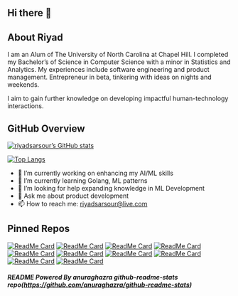 ## Hi there 👋 

## About Riyad 
I am an Alum of The University of North Carolina at Chapel Hill. I completed my Bachelor’s of Science in Computer Science with a minor in Statistics and Analytics. 
My experiences include software engineering and product management. Entrepreneur in beta, tinkering with ideas on nights and weekends. 

I aim to gain further knowledge on developing impactful human-technology interactions. 

## GitHub Overview

<!-- GitHub Stats Card (with private contributions) -->
[![riyadsarsour’s GitHub stats](https://github-readme-stats-smw3-riyad-s-projects-59b508c2.vercel.app/api?username=riyadsarsour&count_private=true&show_icons=true&theme=nightowl)](https://github.com/riyadsarsour)

<!-- Top Languages Card (compact layout) -->
[![Top Langs](https://github-readme-stats-smw3-riyad-s-projects-59b508c2.vercel.app/api/top-langs/?username=riyadsarsour&layout=compact&theme=nightowl)](https://github.com/riyadsarsour)


- 🔭 I’m currently working on enhancing my AI/ML skills
- 🌱 I’m currently learning Golang, ML patterns
- 🤔 I’m looking for help expanding knowledge in ML Development
- 💬 Ask me about product development
- 📫 How to reach me: riyadsarsour@live.com



## Pinned Repos
[![ReadMe Card](https://github-readme-stats.vercel.app/api/pin/?username=riyadsarsour&theme=react&repo=go-filestore)](https://github.com/riyadsarsour/go-filestore)
[![ReadMe Card](https://github-readme-stats.vercel.app/api/pin/?username=riyadsarsour&theme=react&repo=LakersBot)](https://github.com/riyadsarsour/LakersBot)
[![ReadMe Card](https://github-readme-stats.vercel.app/api/pin/?username=riyadsarsour&theme=react&repo=sarsourShell)](https://github.com/riyadsarsour/sarsourShell)
[![ReadMe Card](https://github-readme-stats.vercel.app/api/pin/?username=riyadsarsour&theme=react&repo=sushiGame)](https://github.com/riyadsarsour/sushiGame)
[![ReadMe Card](https://github-readme-stats.vercel.app/api/pin/?username=riyadsarsour&theme=react&repo=mockGitCLI)](https://github.com/riyadsarsour/mockGitCLI)
[![ReadMe Card](https://github-readme-stats.vercel.app/api/pin/?username=riyadsarsour&theme=react&repo=babyJarvis)](https://github.com/riyadsarsour/babyJarvis)
[![ReadMe Card](https://github-readme-stats.vercel.app/api/pin/?username=riyadsarsour&theme=react&repo=mockTwitter)](https://github.com/riyadsarsour/mockTwitter)
[![ReadMe Card](https://github-readme-stats.vercel.app/api/pin/?username=riyadsarsour&theme=react&repo=mock2048)](https://github.com/riyadsarsour/mock2048)
[![ReadMe Card](https://github-readme-stats.vercel.app/api/pin/?username=riyadsarsour&theme=react&repo=texterdexter)](https://github.com/riyadsarsour/texterdexter)
[![ReadMe Card](https://github-readme-stats.vercel.app/api/pin/?username=riyadsarsour&theme=react&repo=Quatroah)](https://github.com/riyadsarsour/Quatroah)



##### README  Powered By anuraghazra github-readme-stats repo(https://github.com/anuraghazra/github-readme-stats)
